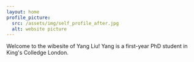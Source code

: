 ```yaml
---
layout: home
profile_picture:
  src: /assets/img/self_profile_after.jpg
  alt: website picture
---
```


<p>
  Welcome to the wibesite of Yang Liu! Yang is a first-year PhD student in King's Colledge London.
</p>
